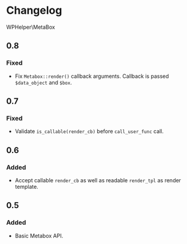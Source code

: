 # Changelog
WPHelper\MetaBox

## 0.8

### Fixed

- Fix `Metabox::render()` callback arguments. Callback is passed `$data_object` and `$box`.

## 0.7

### Fixed

- Validate `is_callable(render_cb)` before `call_user_func` call.

## 0.6

### Added

- Accept callable `render_cb` as well as readable `render_tpl` as render template.

## 0.5

### Added

- Basic Metabox API.
